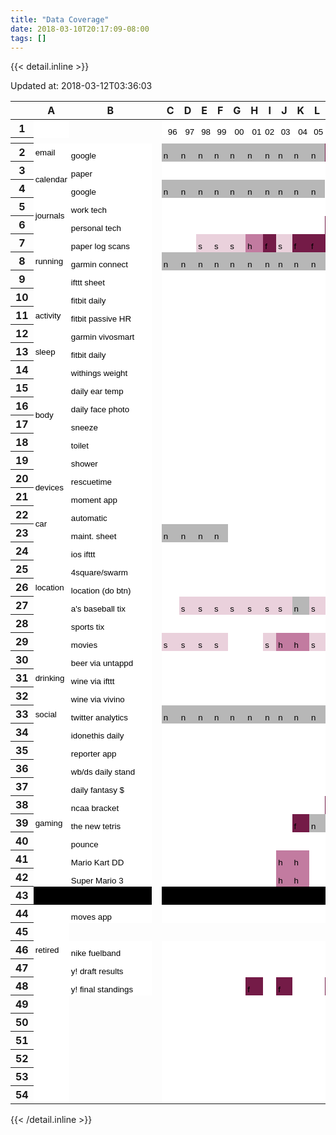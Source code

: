 ```yaml
---
title: "Data Coverage"
date: 2018-03-10T20:17:09-08:00
tags: []
---
```


<!--more-->

<!-- To update. Download the sheet as html. Copy the contents and paste below -->
<!-- Delete rows below the bottommost in the sheet so it won't put a bunch of empty rows at the bottom -->
<!-- Remove the stylesheet line at the top. update the updated at timestamp -->
<!-- Automate if I want to update regularly -->
<!-- I considered publishing the sheet and iframing it here, couldn't get it to work right -->
{{< detail.inline >}}
<p>Updated at: 2018-03-12T03:36:03</p>
<style type="text/css">.ritz .waffle a { color: inherit; }.ritz .waffle .s18{background-color:#000000;text-align:left;color:#000000;font-family:'Arial';font-size:10pt;vertical-align:bottom;white-space:nowrap;direction:ltr;padding:2px 3px 2px 3px;}.ritz .waffle .s12{background-color:#ead1dc;text-align:left;color:#000000;font-family:'Arial';font-size:10pt;vertical-align:bottom;white-space:nowrap;direction:ltr;padding:2px 3px 2px 3px;}.ritz .waffle .s13{border-left: none;background-color:#ffffff;}.ritz .waffle .s9{background-color:#c27ba0;text-align:left;color:#000000;font-family:'Arial';font-size:10pt;vertical-align:bottom;white-space:nowrap;direction:ltr;padding:2px 3px 2px 3px;}.ritz .waffle .s0{background-color:#ffffff;text-align:left;color:#000000;font-family:'Arial';font-size:10pt;vertical-align:middle;white-space:nowrap;direction:ltr;padding:2px 3px 2px 3px;}.ritz .waffle .s8{border-left: none;background-color:#ffffff;text-align:left;color:#000000;font-family:'Arial';font-size:10pt;vertical-align:bottom;white-space:nowrap;direction:ltr;padding:2px 3px 2px 3px;}.ritz .waffle .s10{border-left: none;border-right: none;background-color:#ffffff;}.ritz .waffle .s19{border-right:1px SOLID #000000;background-color:#000000;text-align:left;color:#000000;font-family:'Arial';font-size:10pt;vertical-align:bottom;white-space:nowrap;direction:ltr;padding:2px 3px 2px 3px;}.ritz .waffle .s2{background-color:#ffffff;text-align:left;color:#000000;font-family:'Arial';font-size:10pt;vertical-align:bottom;white-space:nowrap;direction:ltr;padding:2px 3px 2px 3px;}.ritz .waffle .s6{border-right: none;background-color:#ffffff;text-align:left;color:#000000;font-family:'Arial';font-size:10pt;vertical-align:bottom;white-space:nowrap;direction:ltr;padding:2px 3px 2px 3px;}.ritz .waffle .s3{background-color:#b7b7b7;text-align:left;color:#000000;font-family:'Arial';font-size:10pt;vertical-align:bottom;white-space:nowrap;direction:ltr;padding:2px 3px 2px 3px;}.ritz .waffle .s11{border-right:1px SOLID #000000;background-color:#741b47;text-align:left;color:#000000;font-family:'Arial';font-size:10pt;vertical-align:bottom;white-space:nowrap;direction:ltr;padding:2px 3px 2px 3px;}.ritz .waffle .s1{background-color:#ffffff;text-align:right;color:#000000;font-family:'Arial';font-size:10pt;vertical-align:bottom;white-space:nowrap;direction:ltr;padding:2px 3px 2px 3px;}.ritz .waffle .s7{border-left: none;border-right: none;background-color:#ffffff;text-align:left;color:#000000;font-family:'Arial';font-size:10pt;vertical-align:bottom;white-space:nowrap;direction:ltr;padding:2px 3px 2px 3px;}.ritz .waffle .s14{border-right:1px SOLID #000000;background-color:#c27ba0;text-align:left;color:#000000;font-family:'Arial';font-size:10pt;vertical-align:bottom;white-space:nowrap;direction:ltr;padding:2px 3px 2px 3px;}.ritz .waffle .s16{border-right:1px SOLID #000000;background-color:#b7b7b7;text-align:left;color:#000000;font-family:'Arial';font-size:10pt;vertical-align:bottom;white-space:nowrap;direction:ltr;padding:2px 3px 2px 3px;}.ritz .waffle .s4{background-color:#741b47;text-align:left;color:#000000;font-family:'Arial';font-size:10pt;vertical-align:bottom;white-space:nowrap;direction:ltr;padding:2px 3px 2px 3px;}.ritz .waffle .s15{border-right:1px SOLID #000000;background-color:#ead1dc;text-align:left;color:#000000;font-family:'Arial';font-size:10pt;vertical-align:bottom;white-space:nowrap;direction:ltr;padding:2px 3px 2px 3px;}.ritz .waffle .s5{border-right:1px SOLID #000000;background-color:#ffffff;text-align:left;color:#000000;font-family:'Arial';font-size:10pt;vertical-align:bottom;white-space:nowrap;direction:ltr;padding:2px 3px 2px 3px;}.ritz .waffle .s17{background-color:#000000;text-align:left;color:#000000;font-family:'Arial';font-size:10pt;vertical-align:middle;white-space:nowrap;direction:ltr;padding:2px 3px 2px 3px;}</style><div class="ritz grid-container" dir="ltr"><table class="waffle" cellspacing="0" cellpadding="0"><thead><tr><th class="row-header"></th><th id="0C0" style="width:58px" class="column-headers-background">A</th><th id="0C1" style="width:107px" class="column-headers-background">B</th><th class="freezebar-cell frozen-column-cell freezebar-vertical-handle"></th><th id="0C2" style="width:21px" class="column-headers-background">C</th><th id="0C3" style="width:21px" class="column-headers-background">D</th><th id="0C4" style="width:21px" class="column-headers-background">E</th><th id="0C5" style="width:21px" class="column-headers-background">F</th><th id="0C6" style="width:21px" class="column-headers-background">G</th><th id="0C7" style="width:21px" class="column-headers-background">H</th><th id="0C8" style="width:21px" class="column-headers-background">I</th><th id="0C9" style="width:21px" class="column-headers-background">J</th><th id="0C10" style="width:21px" class="column-headers-background">K</th><th id="0C11" style="width:21px" class="column-headers-background">L</th><th id="0C12" style="width:21px" class="column-headers-background">M</th><th id="0C13" style="width:21px" class="column-headers-background">N</th><th id="0C14" style="width:21px" class="column-headers-background">O</th><th id="0C15" style="width:21px" class="column-headers-background">P</th><th id="0C16" style="width:21px" class="column-headers-background">Q</th><th id="0C17" style="width:20px" class="column-headers-background">R</th><th id="0C18" style="width:21px" class="column-headers-background">S</th><th id="0C19" style="width:21px" class="column-headers-background">T</th><th id="0C20" style="width:21px" class="column-headers-background">U</th><th id="0C21" style="width:21px" class="column-headers-background">V</th><th id="0C22" style="width:21px" class="column-headers-background">W</th><th id="0C23" style="width:21px" class="column-headers-background">X</th><th id="0C24" style="width:21px" class="column-headers-background">Y</th><th id="0C25" style="width:21px" class="column-headers-background">Z</th><th id="0C26" style="width:23px" class="column-headers-background">AA</th><th id="0C27" style="width:25px" class="column-headers-background">AB</th><th id="0C28" style="width:21px" class="column-headers-background">AC</th><th id="0C29" style="width:21px" class="column-headers-background">AD</th><th id="0C30" style="width:21px" class="column-headers-background">AE</th><th id="0C31" style="width:21px" class="column-headers-background">AF</th><th id="0C32" style="width:21px" class="column-headers-background">AG</th><th id="0C33" style="width:21px" class="column-headers-background">AH</th><th id="0C34" style="width:21px" class="column-headers-background">AI</th><th id="0C35" style="width:20px" class="column-headers-background">AJ</th><th id="0C36" style="width:21px" class="column-headers-background">AK</th><th id="0C37" style="width:21px" class="column-headers-background">AL</th><th id="0C38" style="width:21px" class="column-headers-background">AM</th><th id="0C39" style="width:21px" class="column-headers-background">AN</th></tr></thead><tbody><tr style='height:20px;'><th id="0R0" style="height: 20px;" class="row-headers-background"><div class="row-header-wrapper" style="line-height: 20px;">1</div></th><td class="s0"></td><td></td><td class="freezebar-cell"></td><td class="s1" dir="ltr">96</td><td class="s1" dir="ltr">97</td><td class="s1" dir="ltr">98</td><td class="s1" dir="ltr">99</td><td class="s1" dir="ltr">00</td><td class="s1" dir="ltr">01</td><td class="s1" dir="ltr">02</td><td class="s1" dir="ltr">03</td><td class="s1" dir="ltr">04</td><td class="s1" dir="ltr">05</td><td class="s1" dir="ltr">06</td><td class="s1" dir="ltr">07</td><td class="s1" dir="ltr">08</td><td class="s1" dir="ltr">09</td><td class="s1" dir="ltr">10</td><td class="s1" dir="ltr">11</td><td class="s1" dir="ltr">12</td><td class="s1" dir="ltr">13</td><td class="s1" dir="ltr">14</td><td class="s1" dir="ltr">15</td><td class="s1" dir="ltr">16</td><td class="s1" dir="ltr">17</td><td class="s1" dir="ltr">18</td><td class="s1" dir="ltr">19</td><td class="s1" dir="ltr">20</td><td class="s1" dir="ltr">21</td><td class="s1" dir="ltr">22</td><td class="s1" dir="ltr">23</td><td class="s1" dir="ltr">24</td><td class="s1" dir="ltr">25</td><td class="s1" dir="ltr">26</td><td class="s2"></td><td class="s2"></td><td class="s2"></td><td class="s2"></td><td class="s2"></td><td class="s2"></td><td class="s2"></td></tr><tr><th style="height:3px" class="freezebar-cell freezebar-horizontal-handle"></th><td class="freezebar-cell"></td><td class="freezebar-cell"></td><td class="freezebar-cell"></td><td class="freezebar-cell"></td><td class="freezebar-cell"></td><td class="freezebar-cell"></td><td class="freezebar-cell"></td><td class="freezebar-cell"></td><td class="freezebar-cell"></td><td class="freezebar-cell"></td><td class="freezebar-cell"></td><td class="freezebar-cell"></td><td class="freezebar-cell"></td><td class="freezebar-cell"></td><td class="freezebar-cell"></td><td class="freezebar-cell"></td><td class="freezebar-cell"></td><td class="freezebar-cell"></td><td class="freezebar-cell"></td><td class="freezebar-cell"></td><td class="freezebar-cell"></td><td class="freezebar-cell"></td><td class="freezebar-cell"></td><td class="freezebar-cell"></td><td class="freezebar-cell"></td><td class="freezebar-cell"></td><td class="freezebar-cell"></td><td class="freezebar-cell"></td><td class="freezebar-cell"></td><td class="freezebar-cell"></td><td class="freezebar-cell"></td><td class="freezebar-cell"></td><td class="freezebar-cell"></td><td class="freezebar-cell"></td><td class="freezebar-cell"></td><td class="freezebar-cell"></td><td class="freezebar-cell"></td><td class="freezebar-cell"></td><td class="freezebar-cell"></td><td class="freezebar-cell"></td><td class="freezebar-cell"></td></tr><tr style='height:20px;'><th id="0R1" style="height: 20px;" class="row-headers-background"><div class="row-header-wrapper" style="line-height: 20px;">2</div></th><td class="s0" dir="ltr">email</td><td class="s2" dir="ltr">google</td><td class="freezebar-cell"></td><td class="s3" dir="ltr">n</td><td class="s3" dir="ltr">n</td><td class="s3" dir="ltr">n</td><td class="s3" dir="ltr">n</td><td class="s3" dir="ltr">n</td><td class="s3" dir="ltr">n</td><td class="s3" dir="ltr">n</td><td class="s3" dir="ltr">n</td><td class="s3" dir="ltr">n</td><td class="s3" dir="ltr">n</td><td class="s4" dir="ltr">f</td><td class="s4" dir="ltr">f</td><td class="s4" dir="ltr">f</td><td class="s4" dir="ltr">f</td><td class="s4" dir="ltr">f</td><td class="s4" dir="ltr">f</td><td class="s4" dir="ltr">f</td><td class="s4" dir="ltr">f</td><td class="s4" dir="ltr">f</td><td class="s4" dir="ltr">f</td><td class="s4" dir="ltr">f</td><td class="s4" dir="ltr">f</td><td class="s2"></td><td class="s2"></td><td class="s2" dir="ltr">Key</td><td class="s2"></td><td class="s2"></td><td class="s2"></td><td class="s2"></td><td class="s2"></td><td class="s2"></td><td></td><td></td><td></td><td></td><td></td><td></td><td></td></tr><tr style='height:20px;'><th id="0R2" style="height: 20px;" class="row-headers-background"><div class="row-header-wrapper" style="line-height: 20px;">3</div></th><td class="s0" dir="ltr" rowspan="2">calendar</td><td class="s2" dir="ltr">paper</td><td class="freezebar-cell"></td><td class="s2" dir="ltr"></td><td class="s2" dir="ltr"></td><td class="s2" dir="ltr"></td><td class="s2" dir="ltr"></td><td class="s2" dir="ltr"></td><td class="s2" dir="ltr"></td><td class="s2" dir="ltr"></td><td class="s2" dir="ltr"></td><td class="s2" dir="ltr"></td><td class="s2" dir="ltr"></td><td class="s2" dir="ltr"></td><td class="s2" dir="ltr"></td><td class="s4" dir="ltr">f</td><td class="s4" dir="ltr">f</td><td class="s4" dir="ltr">f</td><td class="s4" dir="ltr">f</td><td class="s2"></td><td class="s2"></td><td class="s2"></td><td class="s2"></td><td class="s5"></td><td class="s2"></td><td class="s2"></td><td class="s2"></td><td class="s4" dir="ltr">f</td><td class="s6 softmerge" dir="ltr"><div class="softmerge-inner" style="width: 86px; left: -1px;">full coverage</div></td><td class="s7"></td><td class="s7"></td><td class="s8"></td><td class="s8"></td><td class="s2"></td><td></td><td></td><td></td><td></td><td></td><td></td><td></td></tr><tr style='height:20px;'><th id="0R3" style="height: 20px;" class="row-headers-background"><div class="row-header-wrapper" style="line-height: 20px;">4</div></th><td class="s2" dir="ltr">google</td><td class="freezebar-cell"></td><td class="s3" dir="ltr">n</td><td class="s3" dir="ltr">n</td><td class="s3" dir="ltr">n</td><td class="s3" dir="ltr">n</td><td class="s3" dir="ltr">n</td><td class="s3" dir="ltr">n</td><td class="s3" dir="ltr">n</td><td class="s3" dir="ltr">n</td><td class="s3" dir="ltr">n</td><td class="s3" dir="ltr">n</td><td class="s2" dir="ltr"></td><td class="s2" dir="ltr"></td><td class="s2" dir="ltr"></td><td class="s2" dir="ltr"></td><td class="s2"></td><td class="s2"></td><td class="s4" dir="ltr">f</td><td class="s4" dir="ltr">f</td><td class="s4" dir="ltr">f</td><td class="s4" dir="ltr">f</td><td class="s4" dir="ltr">f</td><td class="s4" dir="ltr">f</td><td class="s2"></td><td class="s2"></td><td class="s9" dir="ltr">h</td><td class="s6 softmerge" dir="ltr"><div class="softmerge-inner" style="width: 294px; left: -1px;">a run of complete data to begin or end a year</div></td><td class="s7"></td><td class="s7"></td><td class="s7"></td><td class="s7"></td><td class="s7"></td><td class="s10"></td><td class="s10"></td><td class="s10"></td><td class="s10"></td><td class="s10"></td><td class="s10"></td><td class="s10"></td></tr><tr style='height:20px;'><th id="0R4" style="height: 20px;" class="row-headers-background"><div class="row-header-wrapper" style="line-height: 20px;">5</div></th><td class="s0" dir="ltr" rowspan="2">journals</td><td class="s2" dir="ltr">work tech</td><td class="freezebar-cell"></td><td class="s2" dir="ltr"></td><td class="s2" dir="ltr"></td><td class="s2" dir="ltr"></td><td class="s2" dir="ltr"></td><td class="s2" dir="ltr"></td><td class="s2" dir="ltr"></td><td class="s2" dir="ltr"></td><td class="s2" dir="ltr"></td><td class="s2" dir="ltr"></td><td class="s2" dir="ltr"></td><td class="s2" dir="ltr"></td><td class="s2" dir="ltr"></td><td class="s2" dir="ltr"></td><td class="s2" dir="ltr"></td><td class="s2"></td><td class="s9" dir="ltr">h</td><td class="s4" dir="ltr">f</td><td class="s4" dir="ltr">f</td><td class="s4" dir="ltr">f</td><td class="s4" dir="ltr">f</td><td class="s11" dir="ltr">f</td><td class="s2"></td><td class="s2"></td><td class="s2"></td><td class="s12" dir="ltr">s</td><td class="s6 softmerge" dir="ltr"><div class="softmerge-inner" style="width: 128px; left: -1px;">sparse coverage</div></td><td class="s7"></td><td class="s7"></td><td class="s7"></td><td class="s7"></td><td class="s8"></td><td class="s13"></td><td></td><td></td><td></td><td></td><td></td><td></td></tr><tr style='height:20px;'><th id="0R5" style="height: 20px;" class="row-headers-background"><div class="row-header-wrapper" style="line-height: 20px;">6</div></th><td class="s2" dir="ltr">personal tech</td><td class="freezebar-cell"></td><td class="s2" dir="ltr"></td><td class="s2" dir="ltr"></td><td class="s2" dir="ltr"></td><td class="s2" dir="ltr"></td><td class="s2" dir="ltr"></td><td class="s2" dir="ltr"></td><td class="s2" dir="ltr"></td><td class="s2" dir="ltr"></td><td class="s2" dir="ltr"></td><td class="s2" dir="ltr"></td><td class="s4" dir="ltr">f</td><td class="s4" dir="ltr">f</td><td class="s4" dir="ltr">f</td><td class="s4" dir="ltr">f</td><td class="s4" dir="ltr">f</td><td class="s4" dir="ltr">f</td><td class="s4" dir="ltr">f</td><td class="s4" dir="ltr">f</td><td class="s4" dir="ltr">f</td><td class="s4" dir="ltr">f</td><td class="s11" dir="ltr">f</td><td class="s4" dir="ltr">f</td><td class="s2"></td><td class="s2"></td><td class="s2"></td><td class="s6 softmerge" dir="ltr"><div class="softmerge-inner" style="width: 86px; left: -1px;">no coverage</div></td><td class="s7"></td><td class="s7"></td><td class="s8"></td><td class="s8"></td><td class="s2"></td><td></td><td></td><td></td><td></td><td></td><td></td><td></td></tr><tr style='height:20px;'><th id="0R6" style="height: 20px;" class="row-headers-background"><div class="row-header-wrapper" style="line-height: 20px;">7</div></th><td class="s0" dir="ltr" rowspan="3">running</td><td class="s2" dir="ltr">paper log scans</td><td class="freezebar-cell"></td><td class="s2" dir="ltr"></td><td class="s2" dir="ltr"></td><td class="s12" dir="ltr">s</td><td class="s12" dir="ltr">s</td><td class="s12" dir="ltr">s</td><td class="s9" dir="ltr">h</td><td class="s4" dir="ltr">f</td><td class="s12" dir="ltr">s</td><td class="s4" dir="ltr">f</td><td class="s4" dir="ltr">f</td><td class="s4" dir="ltr">f</td><td class="s4" dir="ltr">f</td><td class="s4" dir="ltr">f</td><td class="s9" dir="ltr">h</td><td class="s2"></td><td class="s2"></td><td class="s2"></td><td class="s2"></td><td class="s2"></td><td class="s2"></td><td class="s5"></td><td class="s2"></td><td class="s2"></td><td class="s2"></td><td class="s3" dir="ltr">n</td><td class="s6 softmerge" dir="ltr"><div class="softmerge-inner" style="width: 190px; left: -1px;">n/a - no coverage possible</div></td><td class="s7"></td><td class="s7"></td><td class="s7"></td><td class="s7"></td><td class="s7"></td><td class="s10"></td><td class="s10"></td><td class="s13"></td><td class="s13"></td><td></td><td></td><td></td></tr><tr style='height:20px;'><th id="0R7" style="height: 20px;" class="row-headers-background"><div class="row-header-wrapper" style="line-height: 20px;">8</div></th><td class="s2" dir="ltr">garmin connect</td><td class="freezebar-cell"></td><td class="s3" dir="ltr">n</td><td class="s3" dir="ltr">n</td><td class="s3" dir="ltr">n</td><td class="s3" dir="ltr">n</td><td class="s3" dir="ltr">n</td><td class="s3" dir="ltr">n</td><td class="s3" dir="ltr">n</td><td class="s3" dir="ltr">n</td><td class="s3" dir="ltr">n</td><td class="s3" dir="ltr">n</td><td class="s3" dir="ltr">n</td><td class="s3" dir="ltr">n</td><td class="s3" dir="ltr">n</td><td class="s9" dir="ltr">h</td><td class="s4" dir="ltr">f</td><td class="s4" dir="ltr">f</td><td class="s4" dir="ltr">f</td><td class="s4" dir="ltr">f</td><td class="s4" dir="ltr">f</td><td class="s4" dir="ltr">f</td><td class="s11" dir="ltr">f</td><td class="s4" dir="ltr">f</td><td class="s4" dir="ltr">f</td><td class="s2"></td><td class="s2"></td><td class="s2"></td><td class="s2"></td><td class="s2"></td><td class="s2"></td><td class="s2"></td><td class="s2"></td><td></td><td></td><td></td><td></td><td></td><td></td><td></td></tr><tr style='height:20px;'><th id="0R8" style="height: 20px;" class="row-headers-background"><div class="row-header-wrapper" style="line-height: 20px;">9</div></th><td class="s2" dir="ltr">ifttt sheet</td><td class="freezebar-cell"></td><td class="s2"></td><td class="s2"></td><td class="s2"></td><td class="s2"></td><td class="s2"></td><td class="s2"></td><td class="s2"></td><td class="s2"></td><td class="s2"></td><td class="s2"></td><td class="s2"></td><td class="s2"></td><td class="s2"></td><td class="s2"></td><td class="s2"></td><td class="s2"></td><td class="s2"></td><td class="s2"></td><td class="s2"></td><td class="s2"></td><td class="s14" dir="ltr">h</td><td class="s4" dir="ltr">f</td><td class="s4" dir="ltr">f</td><td class="s2"></td><td class="s2"></td><td class="s2"></td><td class="s2"></td><td class="s2"></td><td class="s2"></td><td class="s2"></td><td class="s2"></td><td></td><td></td><td></td><td></td><td></td><td></td><td></td></tr><tr style='height:20px;'><th id="0R9" style="height: 20px;" class="row-headers-background"><div class="row-header-wrapper" style="line-height: 20px;">10</div></th><td class="s0" dir="ltr" rowspan="3">activity</td><td class="s2" dir="ltr">fitbit daily</td><td class="freezebar-cell"></td><td class="s2"></td><td class="s2"></td><td class="s2"></td><td class="s2"></td><td class="s2"></td><td class="s2"></td><td class="s2"></td><td class="s2"></td><td class="s2"></td><td class="s2"></td><td class="s2"></td><td class="s2"></td><td class="s2"></td><td class="s2"></td><td class="s2"></td><td class="s2"></td><td class="s2"></td><td class="s2"></td><td class="s2"></td><td class="s9" dir="ltr">h</td><td class="s11" dir="ltr">f</td><td class="s4" dir="ltr">f</td><td class="s4" dir="ltr">f</td><td class="s2"></td><td class="s2"></td><td class="s2"></td><td class="s2"></td><td class="s2"></td><td class="s2"></td><td class="s2"></td><td class="s2"></td><td></td><td></td><td></td><td></td><td></td><td></td><td></td></tr><tr style='height:20px;'><th id="0R10" style="height: 20px;" class="row-headers-background"><div class="row-header-wrapper" style="line-height: 20px;">11</div></th><td class="s2" dir="ltr">fitbit passive HR</td><td class="freezebar-cell"></td><td class="s2"></td><td class="s2"></td><td class="s2"></td><td class="s2"></td><td class="s2"></td><td class="s2"></td><td class="s2"></td><td class="s2"></td><td class="s2"></td><td class="s2"></td><td class="s2"></td><td class="s2"></td><td class="s2"></td><td class="s2"></td><td class="s2"></td><td class="s2"></td><td class="s2"></td><td class="s2"></td><td class="s2"></td><td class="s9" dir="ltr">h</td><td class="s11" dir="ltr">f</td><td class="s4" dir="ltr">f</td><td class="s4" dir="ltr">f</td><td class="s2"></td><td class="s2"></td><td class="s2"></td><td class="s2"></td><td class="s2"></td><td class="s2"></td><td class="s2"></td><td class="s2"></td><td></td><td></td><td></td><td></td><td></td><td></td><td></td></tr><tr style='height:20px;'><th id="0R11" style="height: 20px;" class="row-headers-background"><div class="row-header-wrapper" style="line-height: 20px;">12</div></th><td class="s6 softmerge" dir="ltr"><div class="softmerge-inner" style="width: 126px; left: -1px;">garmin vivosmart</div></td><td class="freezebar-cell"></td><td class="s8"></td><td class="s8"></td><td class="s2"></td><td class="s2"></td><td class="s2"></td><td class="s2"></td><td class="s2"></td><td class="s2"></td><td class="s2"></td><td class="s2"></td><td class="s2"></td><td class="s2"></td><td class="s2"></td><td class="s2"></td><td class="s2"></td><td class="s2"></td><td class="s2"></td><td class="s2"></td><td class="s2"></td><td class="s2" dir="ltr"></td><td class="s5" dir="ltr"></td><td class="s2" dir="ltr"></td><td class="s9" dir="ltr">h</td><td class="s2"></td><td class="s2"></td><td class="s2"></td><td class="s2"></td><td class="s2"></td><td class="s2"></td><td class="s2"></td><td class="s2"></td><td></td><td></td><td></td><td></td><td></td><td></td><td></td></tr><tr style='height:20px;'><th id="0R12" style="height: 20px;" class="row-headers-background"><div class="row-header-wrapper" style="line-height: 20px;">13</div></th><td class="s0" dir="ltr">sleep</td><td class="s2" dir="ltr">fitbit daily</td><td class="freezebar-cell"></td><td class="s2"></td><td class="s2"></td><td class="s2"></td><td class="s2"></td><td class="s2"></td><td class="s2"></td><td class="s2"></td><td class="s2"></td><td class="s2"></td><td class="s2"></td><td class="s2"></td><td class="s2"></td><td class="s2"></td><td class="s2"></td><td class="s2"></td><td class="s2"></td><td class="s2"></td><td class="s2"></td><td class="s2"></td><td class="s9" dir="ltr">h</td><td class="s11" dir="ltr">f</td><td class="s4" dir="ltr">f</td><td class="s4" dir="ltr">f</td><td class="s2"></td><td class="s2"></td><td class="s2"></td><td class="s2"></td><td class="s2"></td><td class="s2"></td><td class="s2"></td><td class="s2"></td><td></td><td></td><td></td><td></td><td></td><td></td><td></td></tr><tr style='height:20px;'><th id="0R13" style="height: 20px;" class="row-headers-background"><div class="row-header-wrapper" style="line-height: 20px;">14</div></th><td class="s0" dir="ltr" rowspan="6">body</td><td class="s2" dir="ltr">withings weight</td><td class="freezebar-cell"></td><td class="s2"></td><td class="s2"></td><td class="s2"></td><td class="s2"></td><td class="s2"></td><td class="s2"></td><td class="s2"></td><td class="s2"></td><td class="s2"></td><td class="s2"></td><td class="s2"></td><td class="s2"></td><td class="s2"></td><td class="s2"></td><td class="s2"></td><td class="s2"></td><td class="s2"></td><td class="s2"></td><td class="s2"></td><td class="s9" dir="ltr">h</td><td class="s11" dir="ltr">f</td><td class="s4" dir="ltr">f</td><td class="s4" dir="ltr">f</td><td class="s2"></td><td class="s2"></td><td class="s2"></td><td class="s2"></td><td class="s2"></td><td class="s2"></td><td class="s2"></td><td class="s2"></td><td></td><td></td><td></td><td></td><td></td><td></td><td></td></tr><tr style='height:20px;'><th id="0R14" style="height: 20px;" class="row-headers-background"><div class="row-header-wrapper" style="line-height: 20px;">15</div></th><td class="s2" dir="ltr">daily ear temp</td><td class="freezebar-cell"></td><td class="s2"></td><td class="s2"></td><td class="s2"></td><td class="s2"></td><td class="s2"></td><td class="s2"></td><td class="s2"></td><td class="s2"></td><td class="s2"></td><td class="s2"></td><td class="s2"></td><td class="s2"></td><td class="s2"></td><td class="s2"></td><td class="s2"></td><td class="s2"></td><td class="s2"></td><td class="s2"></td><td class="s2"></td><td class="s2" dir="ltr"></td><td class="s5" dir="ltr"></td><td class="s9" dir="ltr">h</td><td class="s4" dir="ltr">f</td><td class="s2"></td><td class="s2"></td><td class="s2"></td><td class="s2"></td><td class="s2"></td><td class="s2"></td><td class="s2"></td><td class="s2"></td><td></td><td></td><td></td><td></td><td></td><td></td><td></td></tr><tr style='height:20px;'><th id="0R15" style="height: 20px;" class="row-headers-background"><div class="row-header-wrapper" style="line-height: 20px;">16</div></th><td class="s2" dir="ltr">daily face photo</td><td class="freezebar-cell"></td><td class="s2"></td><td class="s2"></td><td class="s2"></td><td class="s2"></td><td class="s2"></td><td class="s2"></td><td class="s2"></td><td class="s2"></td><td class="s2"></td><td class="s2"></td><td class="s2"></td><td class="s2"></td><td class="s2"></td><td class="s2"></td><td class="s2"></td><td class="s2"></td><td class="s2"></td><td class="s2"></td><td class="s2"></td><td class="s2" dir="ltr"></td><td class="s5" dir="ltr"></td><td class="s4" dir="ltr">f</td><td class="s4" dir="ltr">f</td><td class="s2"></td><td class="s2"></td><td class="s2"></td><td class="s2"></td><td class="s2"></td><td class="s2"></td><td class="s2"></td><td class="s2"></td><td></td><td></td><td></td><td></td><td></td><td></td><td></td></tr><tr style='height:20px;'><th id="0R16" style="height: 20px;" class="row-headers-background"><div class="row-header-wrapper" style="line-height: 20px;">17</div></th><td class="s2" dir="ltr">sneeze</td><td class="freezebar-cell"></td><td class="s2"></td><td class="s2"></td><td class="s2"></td><td class="s2"></td><td class="s2"></td><td class="s2"></td><td class="s2"></td><td class="s2"></td><td class="s2"></td><td class="s2"></td><td class="s2"></td><td class="s2"></td><td class="s2"></td><td class="s2"></td><td class="s2"></td><td class="s2"></td><td class="s2"></td><td class="s2"></td><td class="s2"></td><td class="s2" dir="ltr"></td><td class="s5" dir="ltr"></td><td class="s9" dir="ltr">h</td><td class="s4" dir="ltr">f</td><td class="s2"></td><td class="s2"></td><td class="s2"></td><td class="s2"></td><td class="s2"></td><td class="s2"></td><td class="s2"></td><td class="s2"></td><td></td><td></td><td></td><td></td><td></td><td></td><td></td></tr><tr style='height:20px;'><th id="0R17" style="height: 20px;" class="row-headers-background"><div class="row-header-wrapper" style="line-height: 20px;">18</div></th><td class="s2" dir="ltr">toilet</td><td class="freezebar-cell"></td><td class="s2"></td><td class="s2"></td><td class="s2"></td><td class="s2"></td><td class="s2"></td><td class="s2"></td><td class="s2"></td><td class="s2"></td><td class="s2"></td><td class="s2"></td><td class="s2"></td><td class="s2"></td><td class="s2"></td><td class="s2"></td><td class="s2"></td><td class="s2"></td><td class="s2"></td><td class="s2"></td><td class="s2"></td><td class="s2" dir="ltr"></td><td class="s5" dir="ltr"></td><td class="s4" dir="ltr">f</td><td class="s4" dir="ltr">f</td><td class="s2"></td><td class="s2"></td><td class="s2"></td><td class="s2"></td><td class="s2"></td><td class="s2"></td><td class="s2"></td><td class="s2"></td><td></td><td></td><td></td><td></td><td></td><td></td><td></td></tr><tr style='height:20px;'><th id="0R18" style="height: 20px;" class="row-headers-background"><div class="row-header-wrapper" style="line-height: 20px;">19</div></th><td class="s2" dir="ltr">shower</td><td class="freezebar-cell"></td><td class="s2"></td><td class="s2"></td><td class="s2"></td><td class="s2"></td><td class="s2"></td><td class="s2"></td><td class="s2"></td><td class="s2"></td><td class="s2"></td><td class="s2"></td><td class="s2"></td><td class="s2"></td><td class="s2"></td><td class="s2"></td><td class="s2"></td><td class="s2"></td><td class="s2"></td><td class="s2"></td><td class="s2"></td><td class="s12" dir="ltr">s</td><td class="s15" dir="ltr">s</td><td class="s12" dir="ltr">s</td><td class="s4" dir="ltr">f</td><td class="s2"></td><td class="s2"></td><td class="s2"></td><td class="s2"></td><td class="s2"></td><td class="s2"></td><td class="s2"></td><td class="s2"></td><td></td><td></td><td></td><td></td><td></td><td></td><td></td></tr><tr style='height:20px;'><th id="0R19" style="height: 20px;" class="row-headers-background"><div class="row-header-wrapper" style="line-height: 20px;">20</div></th><td class="s0" dir="ltr" rowspan="2">devices</td><td class="s2" dir="ltr">rescuetime</td><td class="freezebar-cell"></td><td class="s2"></td><td class="s2"></td><td class="s2"></td><td class="s2"></td><td class="s2"></td><td class="s2"></td><td class="s2"></td><td class="s2"></td><td class="s2"></td><td class="s2"></td><td class="s2"></td><td class="s2"></td><td class="s2"></td><td class="s2"></td><td class="s2"></td><td class="s2"></td><td class="s2"></td><td class="s2"></td><td class="s2" dir="ltr"></td><td class="s9" dir="ltr">h</td><td class="s11" dir="ltr">f</td><td class="s4" dir="ltr">f</td><td class="s4" dir="ltr">f</td><td class="s2"></td><td class="s2"></td><td class="s2"></td><td class="s2"></td><td class="s2"></td><td class="s2"></td><td class="s2"></td><td class="s2"></td><td></td><td></td><td></td><td></td><td></td><td></td><td></td></tr><tr style='height:20px;'><th id="0R20" style="height: 20px;" class="row-headers-background"><div class="row-header-wrapper" style="line-height: 20px;">21</div></th><td class="s2" dir="ltr">moment app</td><td class="freezebar-cell"></td><td class="s2"></td><td class="s2"></td><td class="s2"></td><td class="s2"></td><td class="s2"></td><td class="s2"></td><td class="s2"></td><td class="s2"></td><td class="s2"></td><td class="s2"></td><td class="s2"></td><td class="s2"></td><td class="s2"></td><td class="s2"></td><td class="s2"></td><td class="s2"></td><td class="s2"></td><td class="s2"></td><td class="s2" dir="ltr"></td><td class="s2" dir="ltr"></td><td class="s5" dir="ltr"></td><td class="s9" dir="ltr">h</td><td class="s4" dir="ltr">f</td><td class="s2"></td><td class="s2"></td><td class="s2"></td><td class="s2"></td><td class="s2"></td><td class="s2"></td><td class="s2"></td><td class="s2"></td><td></td><td></td><td></td><td></td><td></td><td></td><td></td></tr><tr style='height:20px;'><th id="0R21" style="height: 20px;" class="row-headers-background"><div class="row-header-wrapper" style="line-height: 20px;">22</div></th><td class="s0" dir="ltr" rowspan="2">car</td><td class="s2" dir="ltr">automatic</td><td class="freezebar-cell"></td><td class="s2"></td><td class="s2"></td><td class="s2"></td><td class="s2"></td><td class="s2"></td><td class="s2"></td><td class="s2"></td><td class="s2"></td><td class="s2"></td><td class="s2"></td><td class="s2"></td><td class="s2"></td><td class="s2"></td><td class="s2"></td><td class="s2"></td><td class="s2"></td><td class="s2"></td><td class="s2"></td><td class="s9" dir="ltr">h</td><td class="s4" dir="ltr">f</td><td class="s11" dir="ltr">f</td><td class="s4" dir="ltr">f</td><td class="s4" dir="ltr">f</td><td class="s2"></td><td class="s2"></td><td class="s2"></td><td class="s2"></td><td class="s2"></td><td class="s2"></td><td class="s2"></td><td class="s2"></td><td></td><td></td><td></td><td></td><td></td><td></td><td></td></tr><tr style='height:20px;'><th id="0R22" style="height: 20px;" class="row-headers-background"><div class="row-header-wrapper" style="line-height: 20px;">23</div></th><td class="s2" dir="ltr">maint. sheet</td><td class="freezebar-cell"></td><td class="s3" dir="ltr">n</td><td class="s3" dir="ltr">n</td><td class="s3" dir="ltr">n</td><td class="s3" dir="ltr">n</td><td class="s2"></td><td class="s2"></td><td class="s2"></td><td class="s2"></td><td class="s2"></td><td class="s2"></td><td class="s2"></td><td class="s9" dir="ltr">h</td><td class="s4" dir="ltr">f</td><td class="s4" dir="ltr">f</td><td class="s4" dir="ltr">f</td><td class="s4" dir="ltr">f</td><td class="s4" dir="ltr">f</td><td class="s4" dir="ltr">f</td><td class="s4" dir="ltr">f</td><td class="s4" dir="ltr">f</td><td class="s11" dir="ltr">f</td><td class="s4" dir="ltr">f</td><td class="s2"></td><td class="s2"></td><td class="s2"></td><td class="s2"></td><td class="s2"></td><td class="s2"></td><td class="s2"></td><td class="s2"></td><td class="s2"></td><td></td><td></td><td></td><td></td><td></td><td></td><td></td></tr><tr style='height:20px;'><th id="0R23" style="height: 20px;" class="row-headers-background"><div class="row-header-wrapper" style="line-height: 20px;">24</div></th><td class="s0" dir="ltr" rowspan="5">location</td><td class="s2" dir="ltr">ios ifttt</td><td class="freezebar-cell"></td><td class="s2"></td><td class="s2"></td><td class="s2"></td><td class="s2"></td><td class="s2"></td><td class="s2"></td><td class="s2"></td><td class="s2"></td><td class="s2"></td><td class="s2"></td><td class="s2"></td><td class="s2"></td><td class="s2"></td><td class="s2"></td><td class="s2"></td><td class="s2"></td><td class="s2"></td><td class="s2"></td><td class="s2"></td><td class="s4" dir="ltr">f</td><td class="s11" dir="ltr">f</td><td class="s4" dir="ltr">f</td><td class="s2"></td><td class="s2"></td><td class="s2"></td><td class="s2"></td><td class="s2"></td><td class="s2"></td><td class="s2"></td><td class="s2"></td><td class="s2"></td><td></td><td></td><td></td><td></td><td></td><td></td><td></td></tr><tr style='height:20px;'><th id="0R24" style="height: 20px;" class="row-headers-background"><div class="row-header-wrapper" style="line-height: 20px;">25</div></th><td class="s2" dir="ltr">4square/swarm</td><td class="freezebar-cell"></td><td class="s2"></td><td class="s2"></td><td class="s2"></td><td class="s2"></td><td class="s2"></td><td class="s2"></td><td class="s2"></td><td class="s2"></td><td class="s2"></td><td class="s2"></td><td class="s2"></td><td class="s2"></td><td class="s2"></td><td class="s2"></td><td class="s2"></td><td class="s2"></td><td class="s2"></td><td class="s2"></td><td class="s2"></td><td class="s4" dir="ltr">f</td><td class="s11" dir="ltr">f</td><td class="s4" dir="ltr">f</td><td class="s2"></td><td class="s2"></td><td class="s2"></td><td class="s2"></td><td class="s2"></td><td class="s2"></td><td class="s2"></td><td class="s2"></td><td class="s2"></td><td></td><td></td><td></td><td></td><td></td><td></td><td></td></tr><tr style='height:20px;'><th id="0R25" style="height: 20px;" class="row-headers-background"><div class="row-header-wrapper" style="line-height: 20px;">26</div></th><td class="s2" dir="ltr">location (do btn)</td><td class="freezebar-cell"></td><td class="s2"></td><td class="s2"></td><td class="s2"></td><td class="s2"></td><td class="s2"></td><td class="s2"></td><td class="s2"></td><td class="s2"></td><td class="s2"></td><td class="s2"></td><td class="s2"></td><td class="s2"></td><td class="s2"></td><td class="s2"></td><td class="s2"></td><td class="s2"></td><td class="s2"></td><td class="s2"></td><td class="s2"></td><td class="s12" dir="ltr">s</td><td class="s15" dir="ltr">s</td><td class="s12" dir="ltr">s</td><td class="s2"></td><td class="s2"></td><td class="s2"></td><td class="s2"></td><td class="s2"></td><td class="s2"></td><td class="s2"></td><td class="s2"></td><td class="s2"></td><td></td><td></td><td></td><td></td><td></td><td></td><td></td></tr><tr style='height:20px;'><th id="0R26" style="height: 20px;" class="row-headers-background"><div class="row-header-wrapper" style="line-height: 20px;">27</div></th><td class="s2" dir="ltr">a&#39;s baseball tix</td><td class="freezebar-cell"></td><td class="s2"></td><td class="s12" dir="ltr">s</td><td class="s12" dir="ltr">s</td><td class="s12" dir="ltr">s</td><td class="s12" dir="ltr">s</td><td class="s12" dir="ltr">s</td><td class="s12" dir="ltr">s</td><td class="s12" dir="ltr">s</td><td class="s3" dir="ltr">n</td><td class="s12" dir="ltr">s</td><td class="s12" dir="ltr">s</td><td class="s12" dir="ltr">s</td><td class="s12" dir="ltr">s</td><td class="s12" dir="ltr">s</td><td class="s12" dir="ltr">s</td><td class="s2"></td><td class="s2"></td><td class="s2"></td><td class="s2"></td><td class="s2" dir="ltr"></td><td class="s5" dir="ltr"></td><td class="s2" dir="ltr"></td><td class="s2"></td><td class="s2"></td><td class="s2"></td><td class="s2"></td><td class="s2"></td><td class="s2"></td><td class="s2"></td><td class="s2"></td><td class="s2"></td><td></td><td></td><td></td><td></td><td></td><td></td><td></td></tr><tr style='height:20px;'><th id="0R27" style="height: 20px;" class="row-headers-background"><div class="row-header-wrapper" style="line-height: 20px;">28</div></th><td class="s2" dir="ltr">sports tix</td><td class="freezebar-cell"></td><td class="s2"></td><td class="s2"></td><td class="s2"></td><td class="s2"></td><td class="s2"></td><td class="s2"></td><td class="s2"></td><td class="s2"></td><td class="s2"></td><td class="s2"></td><td class="s2"></td><td class="s2"></td><td class="s12" dir="ltr">s</td><td class="s12" dir="ltr">s</td><td class="s12" dir="ltr">s</td><td class="s12" dir="ltr">s</td><td class="s12" dir="ltr">s</td><td class="s12" dir="ltr">s</td><td class="s12" dir="ltr">s</td><td class="s12" dir="ltr">s</td><td class="s11" dir="ltr">f</td><td class="s4" dir="ltr">f</td><td class="s2"></td><td class="s2"></td><td class="s2"></td><td class="s2"></td><td class="s2"></td><td class="s2"></td><td class="s2"></td><td class="s2"></td><td class="s2"></td><td></td><td></td><td></td><td></td><td></td><td></td><td></td></tr><tr style='height:20px;'><th id="0R28" style="height: 20px;" class="row-headers-background"><div class="row-header-wrapper" style="line-height: 20px;">29</div></th><td class="s0" dir="ltr"></td><td class="s2" dir="ltr">movies</td><td class="freezebar-cell"></td><td class="s12" dir="ltr">s</td><td class="s12" dir="ltr">s</td><td class="s12" dir="ltr">s</td><td class="s12" dir="ltr">s</td><td class="s2"></td><td class="s2"></td><td class="s12" dir="ltr">s</td><td class="s9" dir="ltr">h</td><td class="s9" dir="ltr">h</td><td class="s12" dir="ltr">s</td><td class="s12" dir="ltr">s</td><td class="s12" dir="ltr">s</td><td class="s12" dir="ltr">s</td><td class="s12" dir="ltr">s</td><td class="s12" dir="ltr">s</td><td class="s2"></td><td class="s2"></td><td class="s2"></td><td class="s2"></td><td class="s2"></td><td class="s11" dir="ltr">f</td><td class="s4" dir="ltr">f</td><td class="s4" dir="ltr">f</td><td class="s2"></td><td class="s2"></td><td class="s2"></td><td class="s2"></td><td class="s2"></td><td class="s2"></td><td class="s2"></td><td class="s2"></td><td></td><td></td><td></td><td></td><td></td><td></td><td></td></tr><tr style='height:20px;'><th id="0R29" style="height: 20px;" class="row-headers-background"><div class="row-header-wrapper" style="line-height: 20px;">30</div></th><td class="s0" dir="ltr" rowspan="3">drinking</td><td class="s6 softmerge" dir="ltr"><div class="softmerge-inner" style="width: 126px; left: -1px;">beer via untappd</div></td><td class="freezebar-cell"></td><td class="s8"></td><td class="s8"></td><td class="s2"></td><td class="s2"></td><td class="s2"></td><td class="s2"></td><td class="s2"></td><td class="s2"></td><td class="s2"></td><td class="s2"></td><td class="s2"></td><td class="s2"></td><td class="s2"></td><td class="s2"></td><td class="s2"></td><td class="s2"></td><td class="s12" dir="ltr">s</td><td class="s2"></td><td class="s2"></td><td class="s12" dir="ltr">s</td><td class="s11" dir="ltr">f</td><td class="s4" dir="ltr">f</td><td class="s4" dir="ltr">f</td><td class="s2"></td><td class="s2"></td><td class="s2"></td><td class="s2"></td><td class="s2"></td><td class="s2"></td><td class="s2"></td><td class="s2"></td><td></td><td></td><td></td><td></td><td></td><td></td><td></td></tr><tr style='height:20px;'><th id="0R30" style="height: 20px;" class="row-headers-background"><div class="row-header-wrapper" style="line-height: 20px;">31</div></th><td class="s2" dir="ltr">wine via ifttt</td><td class="freezebar-cell"></td><td class="s2"></td><td class="s2"></td><td class="s2"></td><td class="s2"></td><td class="s2"></td><td class="s2"></td><td class="s2"></td><td class="s2"></td><td class="s2"></td><td class="s2"></td><td class="s2"></td><td class="s2"></td><td class="s2"></td><td class="s2"></td><td class="s2"></td><td class="s2"></td><td class="s2"></td><td class="s2"></td><td class="s2"></td><td class="s2"></td><td class="s14" dir="ltr">h</td><td class="s4" dir="ltr">f</td><td class="s2"></td><td class="s2"></td><td class="s2"></td><td class="s2"></td><td class="s2"></td><td class="s2"></td><td class="s2"></td><td class="s2"></td><td class="s2"></td><td></td><td></td><td></td><td></td><td></td><td></td><td></td></tr><tr style='height:20px;'><th id="0R31" style="height: 20px;" class="row-headers-background"><div class="row-header-wrapper" style="line-height: 20px;">32</div></th><td class="s2" dir="ltr">wine via vivino</td><td class="freezebar-cell"></td><td class="s2"></td><td class="s2"></td><td class="s2"></td><td class="s2"></td><td class="s2"></td><td class="s2"></td><td class="s2"></td><td class="s2"></td><td class="s2"></td><td class="s2"></td><td class="s2"></td><td class="s2"></td><td class="s2"></td><td class="s2"></td><td class="s2"></td><td class="s2"></td><td class="s2"></td><td class="s2"></td><td class="s2"></td><td class="s2" dir="ltr"></td><td class="s5" dir="ltr"></td><td class="s12" dir="ltr">s</td><td class="s4" dir="ltr">f</td><td class="s2"></td><td class="s2"></td><td class="s2"></td><td class="s2"></td><td class="s2"></td><td class="s2"></td><td class="s2"></td><td class="s2"></td><td></td><td></td><td></td><td></td><td></td><td></td><td></td></tr><tr style='height:20px;'><th id="0R32" style="height: 20px;" class="row-headers-background"><div class="row-header-wrapper" style="line-height: 20px;">33</div></th><td class="s0" dir="ltr">social</td><td class="s2" dir="ltr">twitter analytics</td><td class="freezebar-cell"></td><td class="s3" dir="ltr">n</td><td class="s3" dir="ltr">n</td><td class="s3" dir="ltr">n</td><td class="s3" dir="ltr">n</td><td class="s3" dir="ltr">n</td><td class="s3" dir="ltr">n</td><td class="s3" dir="ltr">n</td><td class="s3" dir="ltr">n</td><td class="s3" dir="ltr">n</td><td class="s3" dir="ltr">n</td><td class="s3" dir="ltr">n</td><td class="s3" dir="ltr">n</td><td class="s3" dir="ltr">n</td><td class="s2"></td><td class="s2"></td><td class="s2"></td><td class="s2"></td><td class="s2"></td><td class="s2"></td><td class="s4" dir="ltr">f</td><td class="s11" dir="ltr">f</td><td class="s4" dir="ltr">f</td><td class="s2"></td><td class="s2"></td><td class="s2"></td><td class="s2"></td><td class="s2"></td><td class="s2"></td><td class="s2"></td><td class="s2"></td><td class="s2"></td><td></td><td></td><td></td><td></td><td></td><td></td><td></td></tr><tr style='height:20px;'><th id="0R33" style="height: 20px;" class="row-headers-background"><div class="row-header-wrapper" style="line-height: 20px;">34</div></th><td class="s0" dir="ltr"></td><td class="s2" dir="ltr">idonethis daily</td><td class="freezebar-cell"></td><td class="s2"></td><td class="s2"></td><td class="s2"></td><td class="s2"></td><td class="s2"></td><td class="s2"></td><td class="s2"></td><td class="s2"></td><td class="s2" dir="ltr"></td><td class="s2"></td><td class="s2" dir="ltr"></td><td class="s2"></td><td class="s2"></td><td class="s2"></td><td class="s2"></td><td class="s2"></td><td class="s2"></td><td class="s2"></td><td class="s2"></td><td class="s9" dir="ltr">h</td><td class="s11" dir="ltr">f</td><td class="s4" dir="ltr">f</td><td class="s4" dir="ltr">f</td><td class="s2"></td><td class="s2"></td><td class="s2"></td><td class="s2"></td><td class="s2"></td><td class="s2"></td><td class="s2"></td><td class="s2"></td><td></td><td></td><td></td><td></td><td></td><td></td><td></td></tr><tr style='height:20px;'><th id="0R34" style="height: 20px;" class="row-headers-background"><div class="row-header-wrapper" style="line-height: 20px;">35</div></th><td class="s0" dir="ltr"></td><td class="s2" dir="ltr">reporter app</td><td class="freezebar-cell"></td><td class="s2"></td><td class="s2"></td><td class="s2"></td><td class="s2"></td><td class="s2"></td><td class="s2"></td><td class="s2"></td><td class="s2"></td><td class="s2" dir="ltr"></td><td class="s2"></td><td class="s2" dir="ltr"></td><td class="s2"></td><td class="s2"></td><td class="s2"></td><td class="s2"></td><td class="s2"></td><td class="s2"></td><td class="s2"></td><td class="s2"></td><td class="s12" dir="ltr">s</td><td class="s15" dir="ltr">s</td><td class="s12" dir="ltr">s</td><td class="s12" dir="ltr">s</td><td class="s2"></td><td class="s2"></td><td class="s2"></td><td class="s2"></td><td class="s2"></td><td class="s2"></td><td class="s2"></td><td class="s2"></td><td></td><td></td><td></td><td></td><td></td><td></td><td></td></tr><tr style='height:20px;'><th id="0R35" style="height: 20px;" class="row-headers-background"><div class="row-header-wrapper" style="line-height: 20px;">36</div></th><td class="s0" dir="ltr" rowspan="7">gaming</td><td class="s6 softmerge" dir="ltr"><div class="softmerge-inner" style="width: 126px; left: -1px;">wb/ds daily stand</div></td><td class="freezebar-cell"></td><td class="s8"></td><td class="s8"></td><td class="s2"></td><td class="s2"></td><td class="s2"></td><td class="s2"></td><td class="s2"></td><td class="s2"></td><td class="s2" dir="ltr"></td><td class="s2"></td><td class="s2" dir="ltr"></td><td class="s2"></td><td class="s2"></td><td class="s2"></td><td class="s2"></td><td class="s2"></td><td class="s12" dir="ltr">s</td><td class="s2"></td><td class="s2"></td><td class="s4" dir="ltr">f</td><td class="s11" dir="ltr">f</td><td class="s4" dir="ltr">f</td><td class="s2"></td><td class="s2"></td><td class="s2"></td><td class="s2"></td><td class="s2"></td><td class="s2"></td><td class="s2"></td><td class="s2"></td><td class="s2"></td><td></td><td></td><td></td><td></td><td></td><td></td><td></td></tr><tr style='height:20px;'><th id="0R36" style="height: 20px;" class="row-headers-background"><div class="row-header-wrapper" style="line-height: 20px;">37</div></th><td class="s2" dir="ltr">daily fantasy $</td><td class="freezebar-cell"></td><td class="s2"></td><td class="s2"></td><td class="s2"></td><td class="s2"></td><td class="s2"></td><td class="s2"></td><td class="s2"></td><td class="s2"></td><td class="s2"></td><td class="s2"></td><td class="s2"></td><td class="s2"></td><td class="s2"></td><td class="s2"></td><td class="s2"></td><td class="s2"></td><td class="s4" dir="ltr">f</td><td class="s4" dir="ltr">f</td><td class="s4" dir="ltr">f</td><td class="s4" dir="ltr">f</td><td class="s11" dir="ltr">f</td><td class="s2"></td><td class="s2"></td><td class="s2"></td><td class="s2"></td><td class="s2"></td><td class="s2"></td><td class="s2"></td><td class="s2"></td><td class="s2"></td><td class="s2"></td><td></td><td></td><td></td><td></td><td></td><td></td><td></td></tr><tr style='height:20px;'><th id="0R37" style="height: 20px;" class="row-headers-background"><div class="row-header-wrapper" style="line-height: 20px;">38</div></th><td class="s2" dir="ltr">ncaa bracket</td><td class="freezebar-cell"></td><td class="s2"></td><td class="s2"></td><td class="s2"></td><td class="s2"></td><td class="s2"></td><td class="s2"></td><td class="s2"></td><td class="s2"></td><td class="s2"></td><td class="s2"></td><td class="s4" dir="ltr">f</td><td class="s2"></td><td class="s2"></td><td class="s4" dir="ltr">f</td><td class="s2"></td><td class="s2"></td><td class="s2"></td><td class="s4" dir="ltr">f</td><td class="s4" dir="ltr">f</td><td class="s4" dir="ltr">f</td><td class="s5"></td><td class="s4" dir="ltr">f</td><td class="s2"></td><td class="s2"></td><td class="s2"></td><td class="s2"></td><td class="s2"></td><td class="s2"></td><td class="s2"></td><td class="s2"></td><td class="s2"></td><td></td><td></td><td></td><td></td><td></td><td></td><td></td></tr><tr style='height:20px;'><th id="0R38" style="height: 20px;" class="row-headers-background"><div class="row-header-wrapper" style="line-height: 20px;">39</div></th><td class="s2" dir="ltr">the new tetris</td><td class="freezebar-cell"></td><td class="s2"></td><td class="s2"></td><td class="s2"></td><td class="s2"></td><td class="s2"></td><td class="s2"></td><td class="s2"></td><td class="s2"></td><td class="s4" dir="ltr">f</td><td class="s3" dir="ltr">n</td><td class="s3" dir="ltr">n</td><td class="s4" dir="ltr">f</td><td class="s4" dir="ltr">f</td><td class="s4" dir="ltr">f</td><td class="s4" dir="ltr">f</td><td class="s4" dir="ltr">f</td><td class="s4" dir="ltr">f</td><td class="s4" dir="ltr">f</td><td class="s4" dir="ltr">f</td><td class="s3" dir="ltr">n</td><td class="s16" dir="ltr">n</td><td class="s3" dir="ltr">n</td><td class="s2"></td><td class="s2"></td><td class="s2"></td><td class="s2"></td><td class="s2"></td><td class="s2"></td><td class="s2"></td><td class="s2"></td><td class="s2"></td><td></td><td></td><td></td><td></td><td></td><td></td><td></td></tr><tr style='height:20px;'><th id="0R39" style="height: 20px;" class="row-headers-background"><div class="row-header-wrapper" style="line-height: 20px;">40</div></th><td class="s2" dir="ltr">pounce</td><td class="freezebar-cell"></td><td class="s2"></td><td class="s2"></td><td class="s2"></td><td class="s2"></td><td class="s2"></td><td class="s2"></td><td class="s2"></td><td class="s2"></td><td class="s2"></td><td class="s2"></td><td class="s2"></td><td class="s2"></td><td class="s2"></td><td class="s2"></td><td class="s2"></td><td class="s2"></td><td class="s2"></td><td class="s4" dir="ltr">f</td><td class="s4" dir="ltr">f</td><td class="s4" dir="ltr">f</td><td class="s11" dir="ltr">f</td><td class="s2"></td><td class="s2"></td><td class="s2"></td><td class="s2"></td><td class="s2"></td><td class="s2"></td><td class="s2"></td><td class="s2"></td><td class="s2"></td><td class="s2"></td><td></td><td></td><td></td><td></td><td></td><td></td><td></td></tr><tr style='height:20px;'><th id="0R40" style="height: 20px;" class="row-headers-background"><div class="row-header-wrapper" style="line-height: 20px;">41</div></th><td class="s2" dir="ltr">Mario Kart DD</td><td class="freezebar-cell"></td><td class="s2"></td><td class="s2"></td><td class="s2"></td><td class="s2"></td><td class="s2"></td><td class="s2"></td><td class="s2"></td><td class="s9" dir="ltr">h</td><td class="s9" dir="ltr">h</td><td class="s2"></td><td class="s2"></td><td class="s2"></td><td class="s2"></td><td class="s2"></td><td class="s12" dir="ltr">s</td><td class="s12" dir="ltr">s</td><td class="s12" dir="ltr">s</td><td class="s12" dir="ltr">s</td><td class="s2"></td><td class="s2"></td><td class="s5"></td><td class="s2"></td><td class="s2"></td><td class="s2"></td><td class="s2"></td><td class="s2"></td><td class="s2"></td><td class="s2"></td><td class="s2"></td><td class="s2"></td><td class="s2"></td><td></td><td></td><td></td><td></td><td></td><td></td><td></td></tr><tr style='height:20px;'><th id="0R41" style="height: 20px;" class="row-headers-background"><div class="row-header-wrapper" style="line-height: 20px;">42</div></th><td class="s2" dir="ltr">Super Mario 3</td><td class="freezebar-cell"></td><td class="s2"></td><td class="s2"></td><td class="s2"></td><td class="s2"></td><td class="s2"></td><td class="s2"></td><td class="s2"></td><td class="s9" dir="ltr">h</td><td class="s9" dir="ltr">h</td><td class="s2"></td><td class="s2"></td><td class="s2"></td><td class="s2"></td><td class="s2"></td><td class="s2"></td><td class="s2"></td><td class="s2"></td><td class="s2"></td><td class="s2"></td><td class="s2"></td><td class="s5"></td><td class="s9" dir="ltr">h</td><td class="s4" dir="ltr">f</td><td class="s2"></td><td class="s2"></td><td class="s2"></td><td class="s2"></td><td class="s2"></td><td class="s2"></td><td class="s2"></td><td class="s2"></td><td></td><td></td><td></td><td></td><td></td><td></td><td></td></tr><tr style='height:20px;'><th id="0R42" style="height: 20px;" class="row-headers-background"><div class="row-header-wrapper" style="line-height: 20px;">43</div></th><td class="s17"></td><td class="s18"></td><td class="freezebar-cell"></td><td class="s18"></td><td class="s18"></td><td class="s18"></td><td class="s18"></td><td class="s18"></td><td class="s18"></td><td class="s18"></td><td class="s18"></td><td class="s18"></td><td class="s18"></td><td class="s18"></td><td class="s18"></td><td class="s18"></td><td class="s18"></td><td class="s18"></td><td class="s18"></td><td class="s18"></td><td class="s18"></td><td class="s18"></td><td class="s18"></td><td class="s19"></td><td class="s18"></td><td class="s18"></td><td class="s18"></td><td class="s18"></td><td class="s18"></td><td class="s18"></td><td class="s18"></td><td class="s18"></td><td class="s18"></td><td class="s18"></td><td class="s18"></td><td class="s18"></td><td class="s18"></td><td class="s18"></td><td class="s18"></td><td class="s18"></td><td class="s18"></td></tr><tr style='height:20px;'><th id="0R43" style="height: 20px;" class="row-headers-background"><div class="row-header-wrapper" style="line-height: 20px;">44</div></th><td class="s0" dir="ltr" rowspan="5">retired</td><td class="s2" dir="ltr">moves app</td><td class="freezebar-cell"></td><td class="s2"></td><td class="s2"></td><td class="s2"></td><td class="s2"></td><td class="s2"></td><td class="s2"></td><td class="s2"></td><td class="s2"></td><td class="s2"></td><td class="s2"></td><td class="s2"></td><td class="s2"></td><td class="s2"></td><td class="s2"></td><td class="s2"></td><td class="s2"></td><td class="s2"></td><td class="s2"></td><td class="s2"></td><td class="s2"></td><td class="s14" dir="ltr">h</td><td class="s9" dir="ltr">h</td><td class="s2"></td><td class="s2"></td><td class="s2"></td><td class="s2"></td><td class="s2"></td><td class="s2"></td><td class="s2"></td><td class="s2"></td><td class="s2"></td><td></td><td></td><td></td><td></td><td></td><td></td><td></td></tr><tr style='height:20px;'><th id="0R44" style="height: 20px;" class="row-headers-background"><div class="row-header-wrapper" style="line-height: 20px;">45</div></th><td></td><td class="freezebar-cell"></td><td></td><td></td><td></td><td></td><td></td><td></td><td></td><td></td><td></td><td></td><td></td><td></td><td></td><td></td><td></td><td></td><td></td><td></td><td></td><td></td><td></td><td></td><td class="s2"></td><td class="s2"></td><td class="s2"></td><td class="s2"></td><td class="s2"></td><td class="s2"></td><td class="s2"></td><td class="s2"></td><td class="s2"></td><td></td><td></td><td></td><td></td><td></td><td></td><td></td></tr><tr style='height:20px;'><th id="0R45" style="height: 20px;" class="row-headers-background"><div class="row-header-wrapper" style="line-height: 20px;">46</div></th><td class="s2" dir="ltr">nike fuelband</td><td class="freezebar-cell"></td><td class="s2"></td><td class="s2"></td><td class="s2"></td><td class="s2"></td><td class="s2"></td><td class="s2"></td><td class="s2"></td><td class="s2"></td><td class="s2"></td><td class="s2"></td><td class="s2"></td><td class="s2"></td><td class="s2"></td><td class="s2"></td><td class="s2"></td><td class="s2"></td><td class="s2"></td><td class="s2"></td><td class="s2"></td><td class="s9" dir="ltr">h</td><td class="s14" dir="ltr">h</td><td class="s2"></td><td class="s2"></td><td class="s2"></td><td class="s2"></td><td class="s2"></td><td class="s2"></td><td class="s2"></td><td class="s2"></td><td class="s2"></td><td class="s2"></td><td></td><td></td><td></td><td></td><td></td><td></td><td></td></tr><tr style='height:20px;'><th id="0R46" style="height: 20px;" class="row-headers-background"><div class="row-header-wrapper" style="line-height: 20px;">47</div></th><td class="s2" dir="ltr">y! draft results</td><td class="freezebar-cell"></td><td class="s2"></td><td class="s2"></td><td class="s2"></td><td class="s2"></td><td class="s2"></td><td class="s2"></td><td class="s2"></td><td class="s2"></td><td class="s2" dir="ltr"></td><td class="s2"></td><td class="s2" dir="ltr"></td><td class="s2"></td><td class="s2"></td><td class="s2"></td><td class="s2"></td><td class="s2" dir="ltr"></td><td class="s4" dir="ltr">f</td><td class="s4" dir="ltr">f</td><td class="s4" dir="ltr">f</td><td class="s4" dir="ltr">f</td><td class="s11" dir="ltr">f</td><td class="s4" dir="ltr">f</td><td class="s2"></td><td class="s2"></td><td class="s2"></td><td class="s2"></td><td class="s2"></td><td class="s2"></td><td class="s2"></td><td class="s2"></td><td class="s2"></td><td></td><td></td><td></td><td></td><td></td><td></td><td></td></tr><tr style='height:20px;'><th id="0R47" style="height: 20px;" class="row-headers-background"><div class="row-header-wrapper" style="line-height: 20px;">48</div></th><td class="s6 softmerge" dir="ltr"><div class="softmerge-inner" style="width: 126px; left: -1px;">y! final standings</div></td><td class="freezebar-cell"></td><td class="s8"></td><td class="s8"></td><td class="s2"></td><td class="s2"></td><td class="s2"></td><td class="s4" dir="ltr">f</td><td class="s2"></td><td class="s4" dir="ltr">f</td><td class="s2" dir="ltr"></td><td class="s2"></td><td class="s4" dir="ltr">f</td><td class="s4" dir="ltr">f</td><td class="s4" dir="ltr">f</td><td class="s4" dir="ltr">f</td><td class="s4" dir="ltr">f</td><td class="s4" dir="ltr">f</td><td class="s4" dir="ltr">f</td><td class="s4" dir="ltr">f</td><td class="s4" dir="ltr">f</td><td class="s4" dir="ltr">f</td><td class="s11" dir="ltr">f</td><td class="s2" dir="ltr"></td><td class="s2"></td><td class="s2"></td><td class="s2"></td><td class="s2"></td><td class="s2"></td><td class="s2"></td><td class="s2"></td><td class="s2"></td><td class="s2"></td><td></td><td></td><td></td><td></td><td></td><td></td><td></td></tr><tr style='height:20px;'><th id="0R48" style="height: 20px;" class="row-headers-background"><div class="row-header-wrapper" style="line-height: 20px;">49</div></th><td class="s0"></td><td></td><td class="freezebar-cell"></td><td class="s2"></td><td class="s2"></td><td class="s2"></td><td class="s2"></td><td class="s2"></td><td class="s2"></td><td class="s2"></td><td class="s2"></td><td class="s2"></td><td class="s2"></td><td class="s2"></td><td class="s2"></td><td class="s2"></td><td class="s2"></td><td class="s2"></td><td class="s2"></td><td class="s2"></td><td class="s2"></td><td class="s2"></td><td class="s2"></td><td class="s5"></td><td class="s2"></td><td class="s2"></td><td class="s2"></td><td class="s2"></td><td class="s2"></td><td class="s2"></td><td class="s2"></td><td class="s2"></td><td class="s2"></td><td class="s2"></td><td></td><td></td><td></td><td></td><td></td><td></td><td></td></tr><tr style='height:20px;'><th id="0R49" style="height: 20px;" class="row-headers-background"><div class="row-header-wrapper" style="line-height: 20px;">50</div></th><td class="s0"></td><td></td><td class="freezebar-cell"></td><td class="s2"></td><td class="s2"></td><td class="s2"></td><td class="s2"></td><td class="s2"></td><td class="s2"></td><td class="s2"></td><td class="s2"></td><td class="s2"></td><td class="s2"></td><td class="s2"></td><td class="s2"></td><td class="s2"></td><td class="s2"></td><td class="s2"></td><td class="s2"></td><td class="s2"></td><td class="s2"></td><td class="s2"></td><td class="s2"></td><td class="s5"></td><td class="s2"></td><td class="s2"></td><td class="s2"></td><td class="s2"></td><td class="s2"></td><td class="s2"></td><td class="s2"></td><td class="s2"></td><td class="s2"></td><td class="s2"></td><td></td><td></td><td></td><td></td><td></td><td></td><td></td></tr><tr style='height:20px;'><th id="0R50" style="height: 20px;" class="row-headers-background"><div class="row-header-wrapper" style="line-height: 20px;">51</div></th><td class="s0"></td><td></td><td class="freezebar-cell"></td><td class="s2"></td><td class="s2"></td><td class="s2"></td><td class="s2"></td><td class="s2"></td><td class="s2"></td><td class="s2"></td><td class="s2"></td><td class="s2"></td><td class="s2"></td><td class="s2"></td><td class="s2"></td><td class="s2"></td><td class="s2"></td><td class="s2"></td><td class="s2"></td><td class="s2"></td><td class="s2"></td><td class="s2"></td><td class="s2"></td><td class="s5"></td><td class="s2"></td><td class="s2"></td><td class="s2"></td><td class="s2"></td><td class="s2"></td><td class="s2"></td><td class="s2"></td><td class="s2"></td><td class="s2"></td><td class="s2"></td><td></td><td></td><td></td><td></td><td></td><td></td><td></td></tr><tr style='height:20px;'><th id="0R51" style="height: 20px;" class="row-headers-background"><div class="row-header-wrapper" style="line-height: 20px;">52</div></th><td class="s0"></td><td></td><td class="freezebar-cell"></td><td class="s2"></td><td class="s2"></td><td class="s2"></td><td class="s2"></td><td class="s2"></td><td class="s2"></td><td class="s2"></td><td class="s2"></td><td class="s2"></td><td class="s2"></td><td class="s2"></td><td class="s2"></td><td class="s2"></td><td class="s2"></td><td class="s2"></td><td class="s2"></td><td class="s2"></td><td class="s2"></td><td class="s2"></td><td class="s2"></td><td class="s5"></td><td class="s2"></td><td class="s2"></td><td class="s2"></td><td class="s2"></td><td class="s2"></td><td class="s2"></td><td class="s2"></td><td class="s2"></td><td class="s2"></td><td class="s2"></td><td></td><td></td><td></td><td></td><td></td><td></td><td></td></tr><tr style='height:20px;'><th id="0R52" style="height: 20px;" class="row-headers-background"><div class="row-header-wrapper" style="line-height: 20px;">53</div></th><td class="s0"></td><td></td><td class="freezebar-cell"></td><td class="s2"></td><td class="s2"></td><td class="s2"></td><td class="s2"></td><td class="s2"></td><td class="s2"></td><td class="s2"></td><td class="s2"></td><td class="s2"></td><td class="s2"></td><td class="s2"></td><td class="s2"></td><td class="s2"></td><td class="s2"></td><td class="s2"></td><td class="s2"></td><td class="s2"></td><td class="s2"></td><td class="s2"></td><td class="s2"></td><td class="s5"></td><td class="s2"></td><td class="s2"></td><td class="s2"></td><td class="s2"></td><td class="s2"></td><td class="s2"></td><td class="s2"></td><td class="s2"></td><td class="s2"></td><td class="s2"></td><td></td><td></td><td></td><td></td><td></td><td></td><td></td></tr><tr style='height:20px;'><th id="0R53" style="height: 20px;" class="row-headers-background"><div class="row-header-wrapper" style="line-height: 20px;">54</div></th><td class="s0"></td><td></td><td class="freezebar-cell"></td><td class="s2"></td><td class="s2"></td><td class="s2"></td><td class="s2"></td><td class="s2"></td><td class="s2"></td><td class="s2"></td><td class="s2"></td><td class="s2"></td><td class="s2"></td><td class="s2"></td><td class="s2"></td><td class="s2"></td><td class="s2"></td><td class="s2"></td><td class="s2"></td><td class="s2"></td><td class="s2"></td><td class="s2"></td><td class="s2"></td><td class="s5"></td><td class="s2"></td><td class="s2"></td><td class="s2"></td><td class="s2"></td><td class="s2"></td><td class="s2"></td><td class="s2"></td><td class="s2"></td><td class="s2"></td><td class="s2"></td><td></td><td></td><td></td><td></td><td></td><td></td><td></td></tr></tbody></table></div>
<script type='text/javascript' nonce='r+z51XGOWUqdAeB+IZdUAKLCTf4'>
function posObj(sheet, id, row, col, x, y) {
  var rtl = false;
  var sheetElement = document.getElementById(sheet);
  if (!sheetElement) {
    sheetElement = document.getElementById(sheet + '-grid-container');
  }
  if (sheetElement) {
    rtl = sheetElement.getAttribute('dir') == 'rtl';
  }
  var r = document.getElementById(sheet+'R'+row);
  var c = document.getElementById(sheet+'C'+col);
  if (r && c) {
    var objElement = document.getElementById(id);
    var s = objElement.style;
    var t = y;
    while (r && r != sheetElement) {
      t += r.offsetTop;
      r = r.offsetParent;
    }
    var offsetX = x;
    while (c && c != sheetElement) {
      offsetX += c.offsetLeft;
      c = c.offsetParent;
    }
    if (rtl) {
      offsetX -= objElement.offsetWidth;
    }
    s.left = offsetX + 'px';
    s.top = t + 'px';
    s.display = 'block';
    s.border = '1px solid #000000';
  }
};
function posObjs() {
};
posObjs();</script>
{{< /detail.inline >}}